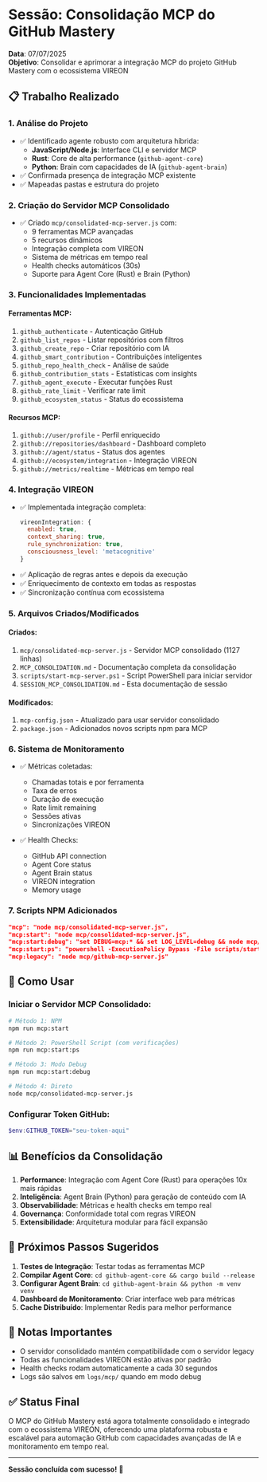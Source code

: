 # Sessão: Consolidação MCP do GitHub Mastery

**Data**: 07/07/2025  
**Objetivo**: Consolidar e aprimorar a integração MCP do projeto GitHub Mastery com o ecossistema VIREON

## 📋 Trabalho Realizado

### 1. Análise do Projeto
- ✅ Identificado agente robusto com arquitetura híbrida:
  - **JavaScript/Node.js**: Interface CLI e servidor MCP
  - **Rust**: Core de alta performance (`github-agent-core`)
  - **Python**: Brain com capacidades de IA (`github-agent-brain`)
- ✅ Confirmada presença de integração MCP existente
- ✅ Mapeadas pastas e estrutura do projeto

### 2. Criação do Servidor MCP Consolidado
- ✅ Criado `mcp/consolidated-mcp-server.js` com:
  - 9 ferramentas MCP avançadas
  - 5 recursos dinâmicos
  - Integração completa com VIREON
  - Sistema de métricas em tempo real
  - Health checks automáticos (30s)
  - Suporte para Agent Core (Rust) e Brain (Python)

### 3. Funcionalidades Implementadas

#### Ferramentas MCP:
1. `github_authenticate` - Autenticação GitHub
2. `github_list_repos` - Listar repositórios com filtros
3. `github_create_repo` - Criar repositório com IA
4. `github_smart_contribution` - Contribuições inteligentes
5. `github_repo_health_check` - Análise de saúde
6. `github_contribution_stats` - Estatísticas com insights
7. `github_agent_execute` - Executar funções Rust
8. `github_rate_limit` - Verificar rate limit
9. `github_ecosystem_status` - Status do ecossistema

#### Recursos MCP:
1. `github://user/profile` - Perfil enriquecido
2. `github://repositories/dashboard` - Dashboard completo
3. `github://agent/status` - Status dos agentes
4. `github://ecosystem/integration` - Integração VIREON
5. `github://metrics/realtime` - Métricas em tempo real

### 4. Integração VIREON
- ✅ Implementada integração completa:
  ```javascript
  vireonIntegration: {
    enabled: true,
    context_sharing: true,
    rule_synchronization: true,
    consciousness_level: 'metacognitive'
  }
  ```
- ✅ Aplicação de regras antes e depois da execução
- ✅ Enriquecimento de contexto em todas as respostas
- ✅ Sincronização contínua com ecossistema

### 5. Arquivos Criados/Modificados

#### Criados:
1. `mcp/consolidated-mcp-server.js` - Servidor MCP consolidado (1127 linhas)
2. `MCP_CONSOLIDATION.md` - Documentação completa da consolidação
3. `scripts/start-mcp-server.ps1` - Script PowerShell para iniciar servidor
4. `SESSION_MCP_CONSOLIDATION.md` - Esta documentação de sessão

#### Modificados:
1. `mcp-config.json` - Atualizado para usar servidor consolidado
2. `package.json` - Adicionados novos scripts npm para MCP

### 6. Sistema de Monitoramento
- ✅ Métricas coletadas:
  - Chamadas totais e por ferramenta
  - Taxa de erros
  - Duração de execução
  - Rate limit remaining
  - Sessões ativas
  - Sincronizações VIREON

- ✅ Health Checks:
  - GitHub API connection
  - Agent Core status
  - Agent Brain status  
  - VIREON integration
  - Memory usage

### 7. Scripts NPM Adicionados
```json
"mcp": "node mcp/consolidated-mcp-server.js",
"mcp:start": "node mcp/consolidated-mcp-server.js",
"mcp:start:debug": "set DEBUG=mcp:* && set LOG_LEVEL=debug && node mcp/consolidated-mcp-server.js",
"mcp:start:ps": "powershell -ExecutionPolicy Bypass -File scripts/start-mcp-server.ps1",
"mcp:legacy": "node mcp/github-mcp-server.js"
```

## 🚀 Como Usar

### Iniciar o Servidor MCP Consolidado:

```bash
# Método 1: NPM
npm run mcp:start

# Método 2: PowerShell Script (com verificações)
npm run mcp:start:ps

# Método 3: Modo Debug
npm run mcp:start:debug

# Método 4: Direto
node mcp/consolidated-mcp-server.js
```

### Configurar Token GitHub:
```powershell
$env:GITHUB_TOKEN="seu-token-aqui"
```

## 📊 Benefícios da Consolidação

1. **Performance**: Integração com Agent Core (Rust) para operações 10x mais rápidas
2. **Inteligência**: Agent Brain (Python) para geração de conteúdo com IA
3. **Observabilidade**: Métricas e health checks em tempo real
4. **Governança**: Conformidade total com regras VIREON
5. **Extensibilidade**: Arquitetura modular para fácil expansão

## 🔄 Próximos Passos Sugeridos

1. **Testes de Integração**: Testar todas as ferramentas MCP
2. **Compilar Agent Core**: `cd github-agent-core && cargo build --release`
3. **Configurar Agent Brain**: `cd github-agent-brain && python -m venv venv`
4. **Dashboard de Monitoramento**: Criar interface web para métricas
5. **Cache Distribuído**: Implementar Redis para melhor performance

## 📝 Notas Importantes

- O servidor consolidado mantém compatibilidade com o servidor legacy
- Todas as funcionalidades VIREON estão ativas por padrão
- Health checks rodam automaticamente a cada 30 segundos
- Logs são salvos em `logs/mcp/` quando em modo debug

## ✅ Status Final

O MCP do GitHub Mastery está agora totalmente consolidado e integrado com o ecossistema VIREON, oferecendo uma plataforma robusta e escalável para automação GitHub com capacidades avançadas de IA e monitoramento em tempo real.

---

**Sessão concluída com sucesso!** 🎉
